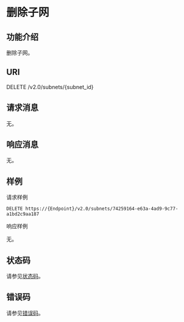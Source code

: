 # 删除子网<a name="ZH-CN_TOPIC_0201534156"></a>

## 功能介绍<a name="section2581871"></a>

删除子网。

## URI<a name="section23236845"></a>

DELETE /v2.0/subnets/\{subnet\_id\}

## 请求消息<a name="section3136315"></a>

无。

## 响应消息<a name="section28226836"></a>

无。

## 样例<a name="section52714937"></a>

请求样例

```
DELETE https://{Endpoint}/v2.0/subnets/74259164-e63a-4ad9-9c77-a1bd2c9aa187
```

响应样例

无。

## 状态码<a name="section10470352390"></a>

请参见[状态码](状态码.md)。

## 错误码<a name="section85821649202813"></a>

请参见[错误码](错误码.md)。


